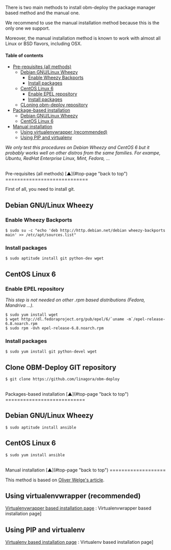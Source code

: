 <a name="top-page"></a>

There is two main methods to install obm-deploy the package manager based method and the manual one.

We recommend to use the manual installation method because this is the only one we support.

Moreover, the manual installation method is known to work with almost all Linux or BSD flavors, including OSX.

#### Table of contents

<!-- START doctoc generated TOC please keep comment here to allow auto update -->
<!-- DON'T EDIT THIS SECTION, INSTEAD RE-RUN doctoc TO UPDATE -->

- [Pre-requisites (all methods)](#pre-requisites)
  - [Debian GNU/Linux Wheezy](#pre-debian-gnulinux-wheezy)
    - [Enable Wheezy Backports](#enable-wheezy-backports)
    - [Install packages](#debian-packages)
  - [CentOS Linux 6](#pre-centos-linux-6)
    - [Enable EPEL repository](#enable-epel-repository)
    - [Install packages](#centos-packages)
  - [CLoning obm-deploy repository](#cloning-deploy-repository)
- [Package-based installation](#package-based-installation)
  - [Debian GNU/Linux Wheezy](#packages-debian-gnulinux-wheezy)
  - [CentOS Linux 6](#packages-centos-linux-6)
- [Manual installation](#manual-installation)
  - [Using virtualenvwrapper (recommended)](#wrapper-install)
  - [Using PIP and virtualenv](#virtualenv-install)

<!-- END doctoc generated TOC please keep comment here to allow auto update -->


*We only test this procedures on Debian Wheezy and CentOS 6 but it probably works well on other distros from the same families.*
*For exampe, Ubuntu, RedHat Enterprise Linux, Mint, Fedora, ...*

<a name="pre-requisites"></a>

<br />
Pre-requisites (all methods) [&#x25B2;](#top-page "back to top")
============================

First of all, you need to install git.

<a name="pre-debian-gnulinux-wheezy"></a>

Debian GNU/Linux Wheezy
-----------------------

<a name="enable-wheezy-backports"></a>

### Enable Wheezy Backports

    $ sudo su -c "echo 'deb http://http.debian.net/debian wheezy-backports main' >> /etc/apt/sources.list"

<a name="debian-packages"></a>

### Install packages

    $ sudo aptitude install git python-dev wget

<a name="pre-centos-linux-6"></a>

CentOS Linux 6
--------------

<a name="enable-epel-repository"></a>

### Enable EPEL repository

*This step is not needed on other .rpm based distributions (Fedora, Mandriva ...).*

    $ sudo yum install wget
    $ wget http://dl.fedoraproject.org/pub/epel/6/`uname -m`/epel-release-6.8.noarch.rpm
    $ sudo rpm -Uvh epel-release-6.8.noarch.rpm

<a name="centos-packages"></a>

### Install packages

    $ sudo yum install git python-devel wget

<a name="clone-obm-deploy-git-repository"></a>

Clone OBM-Deploy GIT repository
-------------------------------

    $ git clone https://github.com/linagora/obm-deploy

<a name="packages-based-installation"></a>

<br />
Packages-based installation  [&#x25B2;](#top-page "back to top")
===========================

<a name="packages-debian-gnulinux-wheezy"></a>

Debian GNU/Linux Wheezy
-----------------------

    $ sudo aptitude install ansible

<a name="packages-centos-linux-6"></a>

CentOS Linux 6
--------------

    $ sudo yum install ansible

<a name="manual-installation"></a>

<br />
Manual installation  [&#x25B2;](#top-page "back to top")
===================

This method is based on [Oliver Welge's article](http://weluse.de/blog/installing-ansible-on-os-x.html "Oliver Welge's article about Ansible installation").

<a name="wrapper-install"></a>

Using virtualenvwrapper (recommended)
-------------------------------------

[Virtualenvwrapper based installation page](wrapper-install.mkd) : Virtualenvwrapper based installation page]

<a name="virtualenv-install"></a>

Using PIP and virtualenv
------------------------

[Virtualenv based installation page](venv-install.mkd) : Virtualenv based installation page]

